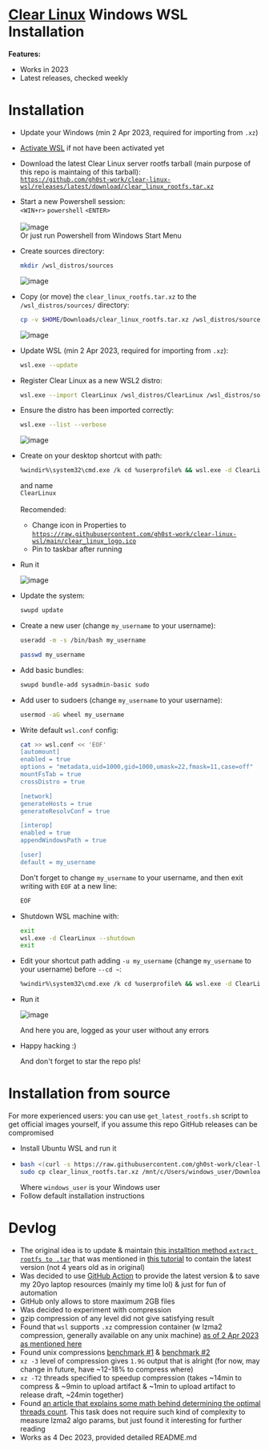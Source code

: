 # [Clear Linux](https://www.clearlinux.org/) Windows WSL Installation
**Features:**
- Works in 2023
- Latest releases, checked weekly

# Installation
- Update your Windows (min 2 Apr 2023, required for importing from `.xz`)
- [Activate WSL](https://learn.microsoft.com/en-us/windows/wsl/install) if not have been activated yet

- Download the latest Clear Linux server rootfs tarball (main purpose of this repo is maintaing of this tarball):
  <br>[`https://github.com/gh0st-work/clear-linux-wsl/releases/latest/download/clear_linux_rootfs.tar.xz`](https://github.com/gh0st-work/clear-linux-wsl/releases/latest/download/clear_linux_rootfs.tar.xz)
  
- Start a new Powershell session:
  <br>`<WIN+r>` `powershell` `<ENTER>`
  <br><br>![image](https://github.com/gh0st-work/clear-linux-wsl/assets/59336046/e930276e-6fac-4762-8303-a9389e64b8b9)
  <br>Or just run Powershell from Windows Start Menu

- Create sources directory:
  ```bash
  mkdir /wsl_distros/sources
  ```
  ![image](https://github.com/gh0st-work/clear-linux-wsl/assets/59336046/014706e1-78e2-4cfc-8c58-d73de0423692)


- Copy (or move) the `clear_linux_rootfs.tar.xz` to the `/wsl_distros/sources/` directory:
  ```bash
  cp -v $HOME/Downloads/clear_linux_rootfs.tar.xz /wsl_distros/sources/
  ```
  ![image](https://github.com/gh0st-work/clear-linux-wsl/assets/59336046/0761ca8f-2860-46ad-b98a-54ca99a1b866)


- Update WSL (min 2 Apr 2023, required for importing from `.xz`):
  ```bash
  wsl.exe --update
  ```

- Register Clear Linux as a new WSL2 distro:
  ```bash
  wsl.exe --import ClearLinux /wsl_distros/ClearLinux /wsl_distros/sources/clear_linux_rootfs.tar.xz --version 2
  ```

- Ensure the distro has been imported correctly:
  ```bash
  wsl.exe --list --verbose
  ```
  ![image](https://github.com/gh0st-work/clear-linux-wsl/assets/59336046/c6323f37-a4f3-4224-bf5f-721fd9108c1e)


- Create on your desktop shortcut with path:
  ```bash
  %windir%\system32\cmd.exe /k cd %userprofile% && wsl.exe -d ClearLinux --cd ~
  ```
  and name
  <br>`ClearLinux`
  <br><br>Recomended:
    - Change icon in Properties to [`https://raw.githubusercontent.com/gh0st-work/clear-linux-wsl/main/clear_linux_logo.ico`](https://raw.githubusercontent.com/gh0st-work/clear-linux-wsl/main/clear_linux_logo.ico)
    - Pin to taskbar after running
- Run it

  ![image](https://github.com/gh0st-work/clear-linux-wsl/assets/59336046/0d461f3e-0c62-4d80-8345-5a971e4499f5)



- Update the system:
  ```bash
  swupd update
  ```

- Create a new user (change `my_username` to your username):
  ```bash
  useradd -m -s /bin/bash my_username
  ```
  ```bash
  passwd my_username
  ```

- Add basic bundles: 
  ```bash
  swupd bundle-add sysadmin-basic sudo
  ```

- Add user to sudoers (change `my_username` to your username):
  ```bash
  usermod -aG wheel my_username
  ```

- Write default `wsl.conf` config:
  ```bash
  cat >> wsl.conf << 'EOF'
  [automount]
  enabled = true
  options = "metadata,uid=1000,gid=1000,umask=22,fmask=11,case=off"
  mountFsTab = true
  crossDistro = true
  
  [network]
  generateHosts = true
  generateResolvConf = true
  
  [interop]
  enabled = true
  appendWindowsPath = true
  
  [user]
  default = my_username
  ```
  Don't forget to change `my_username` to your username, and then exit writing with `EOF` at a new line:
  ```bash
  EOF
  ```

- Shutdown WSL machine with:
  ```bash
  exit
  wsl.exe -d ClearLinux --shutdown
  exit
  ```
  
- Edit your shortcut path adding `-u my_username` (change `my_username` to your username) before `--cd ~`:
  ```bash
  %windir%\system32\cmd.exe /k cd %userprofile% && wsl.exe -d ClearLinux -u my_username --cd ~
  ```

- Run it

  ![image](https://github.com/gh0st-work/clear-linux-wsl/assets/59336046/d2f51814-d660-43f0-a09e-24163aadcc72)

  And here you are, logged as your user without any errors

- Happy hacking :)

  And don't forget to star the repo pls!

# Installation from source
For more experienced users: you can use `get_latest_rootfs.sh` script to get official images yourself, if you assume this repo GitHub releases can be compromised
- Install Ubuntu WSL and run it
- ```bash
  bash <(curl -s https://raw.githubusercontent.com/gh0st-work/clear-linux-wsl/main/get_latest_rootfs.sh)
  sudo cp clear_linux_rootfs.tar.xz /mnt/c/Users/windows_user/Downloads/
  ```
  Where `windows_user` is your Windows user
- Follow default installation instructions

# Devlog
- The original idea is to update & maintain [this installtion method `extract rootfs to .tar`](https://community.clearlinux.org/t/rootfs-for-wsl-gitlab/1302) that was mentioned in [this tutorial](https://community.clearlinux.org/t/tutorial-clearlinux-on-wsl2/1835) to contain the latest version (not 4 years old as in original)
- Was decided to use [GitHub Action](https://github.com/gh0st-work/clear-linux-wsl/blob/main/.github/workflows/ci.yaml) to provide the latest version & to save my 20yo laptop resources (mainly my time lol) & just for fun of automation
- GitHub only allows to store maximum 2GB files
- Was decided to experiment with compression
- gzip compression of any level did not give satisfying result
- Found that `wsl` supports `.xz` compression container (w lzma2 compression, generally available on any unix machine) [as of 2 Apr 2023 as mentioned here](https://github.com/microsoft/WSL/issues/6056#issuecomment-1493423070)
- Found unix compressions [benchmark #1](https://stephane.lesimple.fr/blog/lzop-vs-compress-vs-gzip-vs-bzip2-vs-lzma-vs-lzma2xz-benchmark-reloaded/) & [benchmark #2](https://www.rootusers.com/gzip-vs-bzip2-vs-xz-performance-comparison/)
- `xz -3` level of compression gives `1.9G` output that is alright (for now, may change in future, have ~12-18% to compress where)
- `xz -T2` threads specified to speedup compression (takes ~14min to compress & ~9min to upload artifact & ~1min to upload artifact to release draft, ~24min together)
- Found [an article that explains some math behind determining the optimal threads count](https://pavelkazenin.wordpress.com/2014/08/02/optimal-number-of-threads-in-parallel-computing/). This task does not require such kind of complexity to measure lzma2 algo params, but just found it interesting for further reading
- Works as 4 Dec 2023, provided detailed README.md
